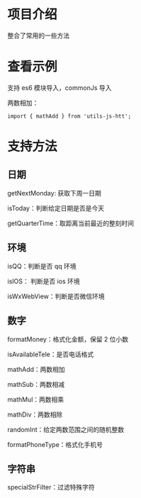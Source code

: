 # 项目介绍

整合了常用的一些方法

# 查看示例

支持 es6 模块导入，commonJs 导入

两数相加：

`import { mathAdd } from 'utils-js-htt';`

# 支持方法

## 日期

getNextMonday: 获取下周一日期

isToday：判断给定日期是否是今天

getQuarterTime：取距离当前最近的整刻时间

## 环境

isQQ：判断是否 qq 环境

isIOS： 判断是否 ios 环境

isWxWebView：判断是否微信环境

## 数字

formatMoney：格式化金额，保留 2 位小数

isAvailableTele：是否电话格式

mathAdd：两数相加

mathSub：两数相减

mathMul：两数相乘

mathDiv：两数相除

randomInt：给定两数范围之间的随机整数

formatPhoneType：格式化手机号

## 字符串

specialStrFilter：过滤特殊字符
